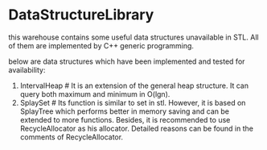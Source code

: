 # DataStructureLibrary
this warehouse contains some useful data structures unavailable in STL. All of them are implemented by C++ generic programming. 

below are data structures which have been implemented and tested for availability: 
1. IntervalHeap  # It is an extension of the general heap structure. It can query both maximum and minimum in O(lgn).
2. SplaySet # Its function is similar to set in stl. However, it is based on SplayTree which performs better in memory saving and can be extended to more functions. Besides, it is recommended to use RecycleAllocator as his allocator. Detailed reasons can be found in the comments of RecycleAllocator.
